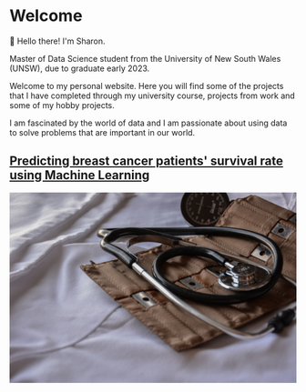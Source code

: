 # Welcome

👋 Hello there! I'm Sharon.

Master of Data Science student from the University of New South Wales (UNSW), due to graduate early 2023.

Welcome to my personal website. Here you will find some of the projects that I have completed through my university course, projects from work and some of my hobby projects.

I am fascinated by the world of data and I am passionate about using data to solve problems that are important in our world. 

## [Predicting breast cancer patients' survival rate using Machine Learning](https://github.com/sharonymtan/data-science-portfolio/tree/main/predicting-patient-survival-rate)

![Image](/images/marcelo-leal-unsplash.jpg)


